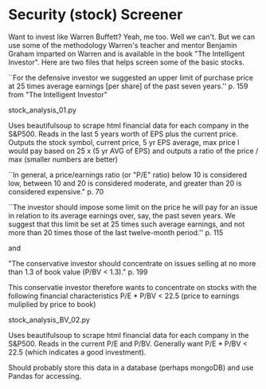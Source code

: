 # Security (stock) Screener

Want to invest like Warren Buffett?  Yeah, me too.  Well we can't.  But we can use some of the methodology Warren's teacher and mentor Benjamin Graham imparted on Warren and is available in the book "The Intelligent Investor".  Here are two files that helps screen some of the basic stocks.  

``For the defensive investor we suggested an upper limit of purchase price at 25 times average earnings [per share] of the past seven years.'' p. 159 from "The Intelligent Investor"

stock_analysis_01.py 

Uses beautifulsoup to scrape html financial data for each company in the S&P500.  Reads in the last 5 years worth of EPS plus the current price. Outputs the stock symbol, current price, 5 yr EPS average, max price I would pay based on 25 x (5 yr AVG of EPS) and outputs a ratio of the price / max (smaller numbers are better)


``In general, a price/earnings ratio (or "P/E" ratio) below 10 is considered low, between 10 and 20 is considered moderate, and greater than 20 is considered expensive." p. 70 

``The investor should impose some limit on the price he will pay for an issue in relation to its average earnings over, say, the past seven years.  We suggest that this limit be set at 25 times such average earnings, and not more than 20 times those of the last twelve-month period.'' p. 115 

and 

"The conservative investor should concentrate on issues selling at no more than 1.3 of book value (P/BV < 1.3)." p. 199

This conservatie investor therefore wants to concentrate on stocks with the following financial characteristics P/E * P/BV < 22.5 (price to earnings muliplied by price to book)

stock_analysis_BV_02.py

Uses beautifulsoup to scrape html financial data for each company in the S&P500.  Reads in the current P/E and P/BV.  Generally want P/E * P/BV < 22.5 (which indicates a good investment).

Should probably store this data in a database (perhaps mongoDB) and use Pandas for accessing.  


